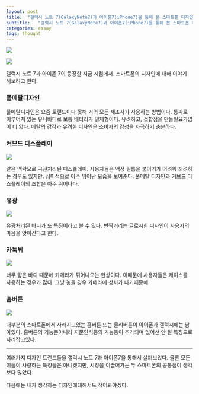 ```yaml
---
layout: post
title:  "갤럭시 노트 7(GalaxyNote7)과 아이폰7(iPhone7)을 통해 본 스마트폰 디자인"
subtitle:   "갤럭시 노트 7(GalaxyNote7)과 아이폰7(iPhone7)을 통해 본 스마트폰 디자인"
categories: essay
tags: thought
---
```


[![](http://postfiles8.naver.net/20161001_295/zooqzqz_1475315742646TLA0A_JPEG/note7.jpg?type=w773)](#)

[![](http://postfiles13.naver.net/20161001_108/zooqzqz_1475315748308DLXyB_PNG/iphone.PNG?type=w773)](#)

갤럭시 노트 7과 아이폰 7이 등장한 지금 시점에서. 스마트폰의 디자인에 대해 이야기 해보려고 한다.

### 풀메탈디자인

풀메탈디자인은 요즘 트랜드이다 못해 거의 모든 제조사가 사용하는 방법이다. 통짜로 이루어져 있는 유니바디로 보통 배터리가 일체형이다. 유려하고, 접합점을 만들필요가없어 더 얇다. 메탈의 감각과 유려한 디자인은 소비자의 감성을 자극하기 충분하다.

### 커브드 디스플레이

[![](http://postfiles12.naver.net/20161001_155/zooqzqz_14753163683571o8mL_JPEG/curved.jpg?type=w773)](#)

같은 맥락으로 곡선처리된 디스플레이. 사용자들은 액정 필름을 붙이기가 어려워 꺼려하는 경우도 있지만. 심미적으로 아주 뛰어난 모습을 보여준다. 풀메탈 디자인과 커브드 디스플레이의 조합은 아주 뛰어나다.

### 유광

[![](http://postfiles8.naver.net/20161001_87/zooqzqz_14753164431265PvaF_JPEG/zetblack.jpg?type=w773)](#)

유광처리된 바디가 또 특징이라고 볼 수 있다. 반짝거리는 글로시한 디자인이 사용자의 마음을 앗아간다고 한다.

### 카툭튀

[![](http://postfiles9.naver.net/20161001_120/zooqzqz_1475316718164eobHf_JPEG/catookti.jpg?type=w773)](#)

너무 얇은 바디 때문에 카메라가 튀어나오는 현상이다. 이때문에 사용자들은 케이스를 사용하는 경우가 많다. 그냥 놓을 경우 카메라에 상처가 나기때문에.

### 홈버튼

[![](http://postfiles15.naver.net/20161001_14/zooqzqz_1475316919403FVnbi_JPEG/homebutton.jpg?type=w773)](#)

대부분의 스마트폰에서 사라지고있는 홈버튼 또는 물리버튼이 아이폰과 갤럭시에는 남아있다. 홈버튼의 기능뿐아니라 지문인식등의 기능등이 추가되며 없어선 안 될 특징으로 자리잡고있다.

---

여러가지 디자인 트랜드들을 갤럭시 노트 7과 아이폰7을 통해서 살펴보았다. 물론 모든이들이 사랑하는 특징들은 아니겠지만, 시장을 이끌어가는 두 스마트폰의 공통점이 생각보다 많았다.

다음에는 내가 생각하는 디자인에대해서도 적어봐야겠다.

